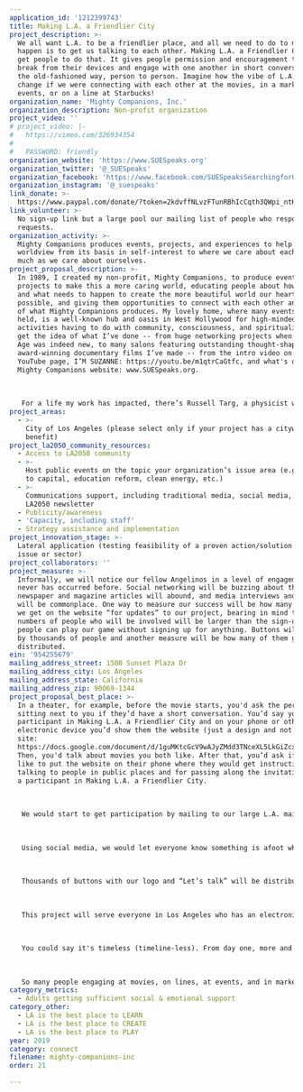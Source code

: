```yaml
---
application_id: '1212399743'
title: Making L.A. a Friendlier City
project_description: >-
  We all want L.A. to be a friendlier place, and all we need to do to make that
  happen is to get us talking to each other. Making L.A. a Friendlier City will
  get people to do that. It gives people permission and encouragement to take a
  break from their devices and engage with one another in short conversations
  the old-fashioned way, person to person. Imagine how the vibe of L.A. could
  change if we were connecting with each other at the movies, in a market, at
  events, or on a line at Starbucks!
organization_name: 'Mighty Companions, Inc.'
organization_description: Non-profit organization
project_video: ''
# project_video: |-
#   https://vimeo.com/326934354
#   
#   PASSWORD: friendly
organization_website: 'https://www.SUESpeaks.org'
organization_twitter: '@_SUESpeaks'
organization_facebook: 'https://www.facebook.com/SUESpeaksSearchingforUnityinEverything/'
organization_instagram: '@_suespeaks'
link_donate: >-
  https://www.paypal.com/donate/?token=2kdvffNLvzFTunRBhIcCqth3QWpi_ntHE9_mi8gV-Y3ham8JYfWn_BPvLLy1agF7JAnlg0&country.x=US&locale.x=US
link_volunteer: >-
  No sign-up link but a large pool our mailing list of people who respond to
  requests.
organization_activity: >-
  Mighty Companions produces events, projects, and experiences to help shift our
  worldview from its basis in self-interest to where we care about each other as
  much as we care about ourselves.
project_proposal_description: >-
  In 1989, I created my non-profit, Mighty Companions, to produce events and
  projects to make this a more caring world, educating people about how to think
  and what needs to happen to create the more beautiful world our hearts know is
  possible, and giving them opportunities to connect with each other and be part
  of what Mighty Companions produces. My lovely home, where many events are
  held, is a well-known hub and oasis in West Hollywood for high-minded
  activities having to do with community, consciousness, and spirituality. You’d
  get the idea of what I’ve done -- from huge networking projects when the New
  Age was indeed new, to many salons featuring outstanding thought-shapers, to
  award-winning documentary films I’ve made -- from the intro video on my
  YouTube page, I’M SUZANNE: https://youtu.be/m1qtrCaGtfc, and what's on my
  Mighty Companions website: www.SUESpeaks.org.
   
   
   
   For a life my work has impacted, there’s Russell Targ, a physicist who was a pioneer in the development of the laser and a co-founder of a Stanford Research Institute (SRI) investigation of psychic abilities in the 1970s and 1980s. I gave Russell a slot in the TEDx West Hollywood program I produced, and his talk, “The Reality of ESP: A Physicist’s Proof of Psychic Abilities,” has well over three million views: http://tinyurl.com/y5yn6d6r. Russell just finished making a documentary, “Third Eye Spies,” about that SRI program, and thanks to the popularity of his TED talk he got an outstanding distribution deal for it so that it will be seen by millions of people. The TED program was called Brother Can You Spare a Paradigm, or Making the Quantum Leap, and was all about opening people’s minds to a bigger reality than in our current worldview that’s narrowly based on self-interest. I expect, on seeing this film, that people will be helped to see that we are interconnected as one humanity where caring about each other would be as important as caring about ourselves.
project_areas:
  - >-
    City of Los Angeles (please select only if your project has a citywide
    benefit)
project_la2050_community_resources:
  - Access to LA2050 community
  - >-
    Host public events on the topic your organization’s issue area (e.g. access
    to capital, education reform, clean energy, etc.) 
  - >-
    Communications support, including traditional media, social media, and
    LA2050 newsletter
  - Publicity/awareness
  - 'Capacity, including staff'
  - Strategy assistance and implementation
project_innovation_stage: >-
  Lateral application (testing feasibility of a proven action/solution to a new
  issue or sector)
project_collaborators: ''
project_measure: >-
  Informally, we will notice our fellow Angelinos in a level of engagement that
  never has occurred before. Social networking will be buzzing about that,
  newspaper and magazine articles will abound, and media interviews and stories
  will be commonplace. One way to measure our success will be how many sign-ups
  we get on the website “for updates” to our project, bearing in mind that the
  numbers of people who will be involved will be larger than the sign-ups since
  people can play our game without signing up for anything. Buttons will be worn
  by thousands of people and another measure will be how many of them get
  distributed.
ein: '954255679'
mailing_address_street: 1500 Sunset Plaza Dr
mailing_address_city: Los Angeles
mailing_address_state: California
mailing_address_zip: 90069-1344
project_proposal_best_place: >-
  In a theater, for example, before the movie starts, you'd ask the person
  sitting next to you if they’d have a short conversation. You’d say you’re a
  participant in Making L.A. a Friendlier City and on your phone or other
  electronic device you’d show them the website (just a design and not a working
  site:
  https://docs.google.com/document/d/1guMKtcGcV9wAJyZMdd3TNceXL5LkGiZcxya7fHHJ72M/edit?usp=sharing).
  Then, you'd talk about movies you both like. After that, you’d ask if they’d
  like to put the website on their phone where they would get instructions for
  talking to people in public places and for passing along the invitation to be
  a participant in Making L.A. a Friendlier City.
   
   
   
   We would start to get participation by mailing to our large L.A. mailing list, collected from years of salon events where people have been very personally involved and feel like they are on our team. We would send them the website and the instructions for what to do to talk to strangers, and hundreds of people would get the ball rolling. As the website says, “In a movie theater talk about the best movie you’ve seen lately, in a market name a product you love that you buy there, etc. Invite the person to tell you what their favorites are. If you're not in a place where the subject matter would be obvious, tell the person something of a non-sexual nature that you're attracted to about them and be open to what they might say or not say back.”
   
   
   
   Using social media, we would let everyone know something is afoot where maybe for the first time in L.A. a stranger may be smiling and saying hello. We would popularize it as the hip thing to do and some people would enroll from seeing the website, without being approached, and others, when they are approached, would recognize the game being played.
   
   
   
   Thousands of buttons with our logo and “Let’s talk” will be distributed at events and at retail locations. The button-wearer would plug people into Making L.A. a Friendlier City. We’d solicit businesses like Starbucks for partnering/sponsorship to distribute buttons in all their stores.
   
   
   
   This project will serve everyone in Los Angeles who has an electronic device and can read English.
   
   
   
   You could say it's timeless (timeline-less). From day one, more and more participants would enroll others. Once it gets going, we would create other ways of Making L.A. a Friendlier City, like live “Meet Each Other” events and even a contest for suggestions of more ways to accomplish our wonderful purpose of making L.A. friendlier.
   
   
   
   So many people engaging at movies, on lines, at events, and in markets would create such a friendly vibe that talking to each other, independent of this project, would become a natural thing to do.
category_metrics:
  - Adults getting sufficient social & emotional support
category_other:
  - LA is the best place to LEARN
  - LA is the best place to CREATE
  - LA is the best place to PLAY
year: 2019
category: connect
filename: mighty-companions-inc
order: 21

---
```

